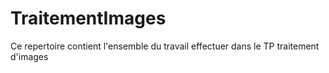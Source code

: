 # TraitementImages
Ce repertoire contient l'ensemble du travail effectuer dans le TP traitement d'images
